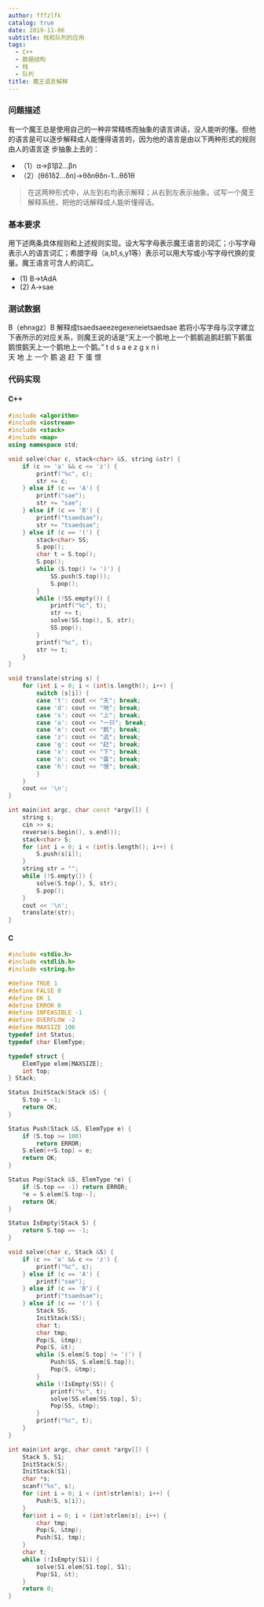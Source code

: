 ```yaml
---
author: fffzlfk
catalog: true
date: 2019-11-06
subtitle: 栈和队列的应用
tags:
  - C++
  - 数据结构
  - 栈
  - 队列
title: 魔王语言解释
---
```



### 问题描述
有一个魔王总是使用自己的一种非常精练而抽象的语言讲话，没人能听的懂。但他的语言是可以逐步解释成人能懂得语言的，因为他的语言是由以下两种形式的规则由人的语言逐 步抽象上去的： 
* （1）α->β1β2...βn
* （2）(θδ1δ2...δn)->θδnθδn-1...θδ1θ
>在这两种形式中，从左到右均表示解释；从右到左表示抽象。试写一个魔王解释系统，把他的话解释成人能听懂得话。   

### 基本要求
用下述两条具体规则和上述规则实现。设大写字母表示魔王语言的词汇；小写字母表示人的语言词汇；希腊字母（a,b1,s,y1等）表示可以用大写或小写字母代换的变量。魔王语言可含人的词汇。

* (1)   B->tAdA
* (2)   A->sae   

### 测试数据
B（ehnxgz）B 解释成tsaedsaeezegexeneietsaedsae
若将小写字母与汉字建立下表所示的对应关系，则魔王说的话是“天上一个鹅地上一个鹅鹅追鹅赶鹅下鹅蛋鹅恨鹅天上一个鹅地上一个鹅。” 
t  d  s  a   e z  g  x  n i   
天 地 上 一个 鹅 追 赶 下 蛋 恨

### 代码实现

#### C++
```cpp
#include <algorithm>
#include <iostream>
#include <stack>
#include <map>
using namespace std;

void solve(char c, stack<char> &S, string &str) {
	if (c >= 'a' && c <= 'z') {
		printf("%c", c);
		str += c;
	} else if (c == 'A') {
		printf("sae");
		str += "sae";
	} else if (c == 'B') {
		printf("tsaedsae");
		str += "tsaedsae";
	} else if (c == '(') {
		stack<char> SS;
		S.pop();
		char t = S.top();
		S.pop();
		while (S.top() != ')') {
			SS.push(S.top());
			S.pop();
		}
		while (!SS.empty()) {
			printf("%c", t);
			str += t;
			solve(SS.top(), S, str);
			SS.pop();
		}
		printf("%c", t);
		str += t;
	}
}

void translate(string s) {
	for (int i = 0; i < (int)s.length(); i++) {
		switch (s[i]) {
		case 't': cout << "天"; break;
		case 'd': cout << "地"; break;
		case 's': cout << "上"; break;
		case 'a': cout << "一只"; break;
		case 'e': cout << "鹅"; break;
		case 'z': cout << "追"; break;
		case 'g': cout << "赶"; break;
		case 'x': cout << "下"; break;
		case 'n': cout << "蛋"; break;
		case 'h': cout << "恨"; break;
		}
	}
	cout << '\n';
}

int main(int argc, char const *argv[]) {
	string s;
	cin >> s;
	reverse(s.begin(), s.end());
	stack<char> S;
	for (int i = 0; i < (int)s.length(); i++) {
		S.push(s[i]);
	}
	string str = "";
	while (!S.empty()) {
		solve(S.top(), S, str);
		S.pop();
	}
	cout << '\n';
	translate(str);
}
```
#### C

```c
#include <stdio.h>
#include <stdlib.h>
#include <string.h>

#define TRUE 1
#define FALSE 0
#define OK 1
#define ERROR 0
#define INFEASIBLE -1
#define OVERFLOW -2
#define MAXSIZE 100
typedef int Status;
typedef char ElemType;

typedef struct {
	ElemType elem[MAXSIZE];
	int top;
} Stack;

Status InitStack(Stack &S) {
	S.top = -1;
	return OK;
}

Status Push(Stack &S, ElemType e) {
	if (S.top >= 100)
		return ERROR;
	S.elem[++S.top] = e;
	return OK;
}

Status Pop(Stack &S, ElemType *e) {
	if (S.top == -1) return ERROR;
	*e = S.elem[S.top--];
	return OK;
}

Status IsEmpty(Stack S) {
	return S.top == -1;
}

void solve(char c, Stack &S) {
	if (c >= 'a' && c <= 'z') {
		printf("%c", c);
	} else if (c == 'A') {
		printf("sae");
	} else if (c == 'B') {
		printf("tsaedsae");
	} else if (c == '(') {
		Stack SS;
		InitStack(SS);
		char t;
		char tmp;
		Pop(S, &tmp);
		Pop(S, &t);
		while (S.elem[S.top] != ')') {
			Push(SS, S.elem[S.top]);
			Pop(S, &tmp);
		}
		while (!IsEmpty(SS)) {
			printf("%c", t);
			solve(SS.elem[SS.top], S);
			Pop(SS, &tmp);
		}
		printf("%c", t);
	}
}

int main(int argc, char const *argv[]) {
	Stack S, S1;
	InitStack(S);
	InitStack(S1);
	char *s;
	scanf("%s", s);
	for (int i = 0; i < (int)strlen(s); i++) {
		Push(S, s[i]);
	}
	for(int i = 0; i < (int)strlen(s); i++) {
		char tmp;
		Pop(S, &tmp);
		Push(S1, tmp);
	}
	char t;
	while (!IsEmpty(S1)) {
		solve(S1.elem[S1.top], S1);
		Pop(S1, &t);
	}
	return 0;
}
```